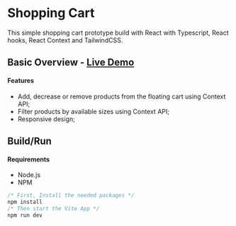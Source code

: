 # Shopping Cart

This simple shopping cart prototype build with React with Typescript, React hooks, React Context and TailwindCSS.

## Basic Overview - [Live Demo](https://https://clotheshoppingcart.vercel.app/)

#### Features

- Add, decrease or remove products from the floating cart using Context API;
- Filter products by available sizes using Context API;
- Responsive design;

## Build/Run

#### Requirements

- Node.js
- NPM

```javascript
/* First, Install the needed packages */
npm install
/* Then start the Vite App */
npm run dev
```
